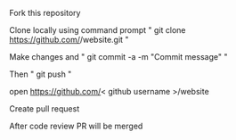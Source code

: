 Fork this repository 

Clone locally using command prompt " git clone https://github.com/<github username>/website.git " 
  
Make changes and " git commit -a -m "Commit message" " 

Then " git push " 

open https://github.com/< github username >/website 

Create pull request

After code review PR will be merged 
  
